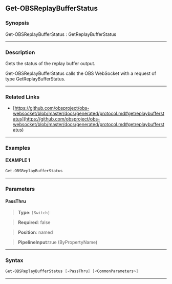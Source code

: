 Get-OBSReplayBufferStatus
-------------------------
### Synopsis
Get-OBSReplayBufferStatus : GetReplayBufferStatus

---
### Description

Gets the status of the replay buffer output.


Get-OBSReplayBufferStatus calls the OBS WebSocket with a request of type GetReplayBufferStatus.

---
### Related Links
* [https://github.com/obsproject/obs-websocket/blob/master/docs/generated/protocol.md#getreplaybufferstatus](https://github.com/obsproject/obs-websocket/blob/master/docs/generated/protocol.md#getreplaybufferstatus)



---
### Examples
#### EXAMPLE 1
```PowerShell
Get-OBSReplayBufferStatus
```

---
### Parameters
#### **PassThru**

> **Type**: ```[Switch]```

> **Required**: false

> **Position**: named

> **PipelineInput**:true (ByPropertyName)



---
### Syntax
```PowerShell
Get-OBSReplayBufferStatus [-PassThru] [<CommonParameters>]
```
---
